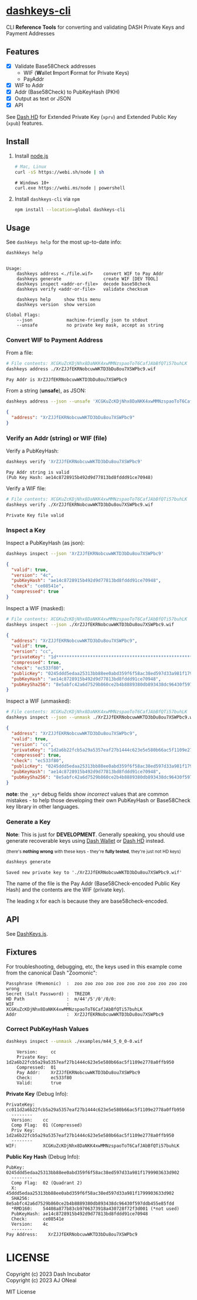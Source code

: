 # [dashkeys-cli](https://github.com/dashhive/dashkeys-cli)

CLI **Reference Tools** for converting and validating DASH Private Keys and
Payment Addresses

## Features

- [x] Validate Base58Check addresses
  - WIF (**W**allet **I**mport **F**ormat for Private Keys)
  - PayAddr
- [x] WIF to Addr
- [x] Addr (Base58Check) to PubKeyHash (PKH)
- [x] Output as text or JSON
- [x] API

See [Dash HD][dash-hd-cli] for Extended Private Key (`xprv`) and Extended Public
Key (`xpub`) features.

[dashkeys-js]: https://github.com/dashhive/dashkeys.js

## Install

1. Install [node.js](https://webinstall.dev/node)
   ```sh
   # Mac, Linux
   curl -sS https://webi.sh/node | sh
   ```
   ```pwsh
   # Windows 10+
   curl.exe https://webi.ms/node | powershell
   ```
2. Install `dashkeys-cli` via `npm`
   ```sh
   npm install --location=global dashkeys-cli
   ```

## Usage

See `dashkeys help` for the most up-to-date info:

```sh
dashkkeys help
```

```text

Usage:
    dashkeys address <./file.wif>    convert WIF to Pay Addr
    dashkeys generate                create WIF [DEV TOOL]
    dashkeys inspect <addr-or-file>  decode base58check
    dashkeys verify <addr-or-file>   validate checksum

    dashkeys help     show this menu
    dashkeys version  show version

Global Flags:
    --json             machine-friendly json to stdout
    --unsafe           no private key mask, accept as string

```

### Convert WIF to Payment Address

From a file:

```sh
# File contents: XCGKuZcKDjNhx8DaNKK4xwMMNzspaoToT6CafJAbBfQTi57buhLK
dashkeys address ./XrZJJfEKRNobcuwWKTD3bDu8ou7XSWPbc9.wif
```

```text
Pay Addr is XrZJJfEKRNobcuwWKTD3bDu8ou7XSWPbc9
```

From a string (**unsafe**), as JSON:

```sh
dashkeys address --json --unsafe 'XCGKuZcKDjNhx8DaNKK4xwMMNzspaoToT6CafJAbBfQTi57buhLK'
```

```json
{
  "address": "XrZJJfEKRNobcuwWKTD3bDu8ou7XSWPbc9"
}
```

### Verify an Addr (string) or WIF (file)

Verify a PubKeyHash:

```sh
dashkeys verify 'XrZJJfEKRNobcuwWKTD3bDu8ou7XSWPbc9'
```

```text
Pay Addr string is valid
(Pub Key Hash: ae14c8728915b492d9d77813bd8fddd91ce70948)
```

Verify a WIF file:

```sh
# File contents: XCGKuZcKDjNhx8DaNKK4xwMMNzspaoToT6CafJAbBfQTi57buhLK
dashkeys verify ./XrZJJfEKRNobcuwWKTD3bDu8ou7XSWPbc9.wif
```

```text
Private Key file valid
```

### Inspect a Key

Inspect a PubKeyHash (as json):

```sh
dashkeys inspect --json 'XrZJJfEKRNobcuwWKTD3bDu8ou7XSWPbc9'
```

```json
{
  "valid": true,
  "version": "4c",
  "pubKeyHash": "ae14c8728915b492d9d77813bd8fddd91ce70948",
  "check": "ce08541e",
  "compressed": true
}
```

Inspect a WIF (masked):

```sh
# File contents: XCGKuZcKDjNhx8DaNKK4xwMMNzspaoToT6CafJAbBfQTi57buhLK
dashkeys inspect --json ./XrZJJfEKRNobcuwWKTD3bDu8ou7XSWPbc9.wif
```

```json
{
  "address": "XrZJJfEKRNobcuwWKTD3bDu8ou7XSWPbc9",
  "valid": true,
  "version": "cc",
  "privateKey": "1d************************************************************50",
  "compressed": true,
  "check": "ec533f80",
  "publicKey": "0245ddd5edaa25313bb88ee0abd359f6f58ac38ed597d33a981f1799903633d902",
  "pubKeyHash": "ae14c8728915b492d9d77813bd8fddd91ce70948",
  "pubKeySha256": "8e5abfc42a6d7529b860ce2b4b8889380db893438dc96430f597ddb455e85fdd"
}
```

Inspect a WIF (unmasked):

```sh
# File contents: XCGKuZcKDjNhx8DaNKK4xwMMNzspaoToT6CafJAbBfQTi57buhLK
dashkeys inspect --json --unmask ./XrZJJfEKRNobcuwWKTD3bDu8ou7XSWPbc9.wif
```

```json
{
  "address": "XrZJJfEKRNobcuwWKTD3bDu8ou7XSWPbc9",
  "valid": true,
  "version": "cc",
  "privateKey": "1d2a6b22fcb5a29a5357eaf27b1444c623e5e580b66ac5f1109e2778a0ffb950",
  "compressed": true,
  "check": "ec533f80",
  "publicKey": "0245ddd5edaa25313bb88ee0abd359f6f58ac38ed597d33a981f1799903633d902",
  "pubKeyHash": "ae14c8728915b492d9d77813bd8fddd91ce70948",
  "pubKeySha256": "8e5abfc42a6d7529b860ce2b4b8889380db893438dc96430f597ddb455e85fdd"
}
```

**note**: the `_xy*` debug fields show _incorrect_ values that are common
mistakes - to help those developing their own PubKeyHash or Base58Check key
library in other languages.

### Generate a Key

**Note**: This is just for **DEVELOPMENT**. Generally speaking, you should use
generate recoverable keys using [Dash Wallet][dash-wallet-cli] or [Dash
HD][dash-hd-cli] instead.

<small>(there's **nothing wrong** with these keys - they're **fully tested**,
they're just not HD keys)</small>

```sh
dashkeys generate
```

```text
Saved new private key to './XrZJJfEKRNobcuwWKTD3bDu8ou7XSWPbc9.wif'
```

The name of the file is the Pay Addr (Base58Check-encoded Public Key Hash) and
the contents are the WIF (private key).

The leading `X` for each is because they are base58check-encoded.

[dash-wallet-cli]: https://github.com/dashhive/dashwallet-cli
[dash-hd-cli]: https://github.com/dashhive/dashhd-cli

## API

See [DashKeys.js][dashkeys-js].

## Fixtures

For troubleshooting, debugging, etc, the keys used in this example come from the
canonical Dash "Zoomonic":

```text
Passphrase (Mnemonic)  :  zoo zoo zoo zoo zoo zoo zoo zoo zoo zoo zoo wrong
Secret (Salt Password) :  TREZOR
HD Path                :  m/44'/5'/0'/0/0:
WIF                    :  XCGKuZcKDjNhx8DaNKK4xwMMNzspaoToT6CafJAbBfQTi57buhLK
Addr                   :  XrZJJfEKRNobcuwWKTD3bDu8ou7XSWPbc9
```

### Correct PubKeyHash Values

```sh
dashkeys inspect --unmask ./examples/m44_5_0_0-0.wif
```

```text
    Version:     cc
    Private Key: 1d2a6b22fcb5a29a5357eaf27b1444c623e5e580b66ac5f1109e2778a0ffb950
    Compressed:  01
    Pay Addr:    XrZJJfEKRNobcuwWKTD3bDu8ou7XSWPbc9
    Check:       ec533f80
    Valid:       true
```

**Private Key** (Debug Info):

```text
PrivateKey:   cc011d2a6b22fcb5a29a5357eaf27b1444c623e5e580b66ac5f1109e2778a0ffb950
  --------
  Version:    cc
  Comp Flag:  01 (Compressed)
  Priv Key:   1d2a6b22fcb5a29a5357eaf27b1444c623e5e580b66ac5f1109e2778a0ffb950
  --------
WIF:          XCGKuZcKDjNhx8DaNKK4xwMMNzspaoToT6CafJAbBfQTi57buhLK
```

**Public Key Hash** (Debug Info):

```text
PubKey:       0245ddd5edaa25313bb88ee0abd359f6f58ac38ed597d33a981f1799903633d902
  --------
  Comp Flag:  02 (Quadrant 2)
  X:          45ddd5edaa25313bb88ee0abd359f6f58ac38ed597d33a981f1799903633d902
  SHA256:     8e5abfc42a6d7529b860ce2b4b8889380db893438dc96430f597ddb455e85fdd
  *RMD160:    54408a877b83cb9706373918a430728f72f3d001 (*not used)
  PubKeyHash: ae14c8728915b492d9d77813bd8fddd91ce70948
  Check:      ce08541e
  Version:    4c
  --------
Pay Address:    XrZJJfEKRNobcuwWKTD3bDu8ou7XSWPbc9
```

# LICENSE

Copyright (c) 2023 Dash Incubator \
Copyright (c) 2023 AJ ONeal

MIT License
